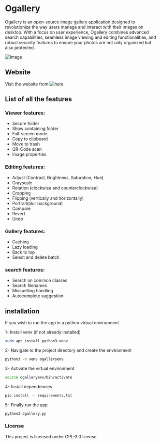 # Ogallery

Ogallery is an open-source image gallery application designed to revolutionize the way users manage and interact with their images on desktop. With a focus on user experience, Ogallery combines advanced search capabilities, seamless image viewing and editing functionalities, and robust security features to ensure your photos are not only organized but also protected. 

![image](https://github.com/user-attachments/assets/50b261f9-c025-4c53-80aa-e6197499c0ef)

## Website
Visit the website from ![here](https://ogalleryapp.github.io)

## List of all the features

### Viewer features:
 - Secure folder
 - Show containing folder
 - Full-screen mode
 - Copy to clipboard
 - Move to trash
 - QR-Code scan
 - Image properties
   
### Editing features:
 - Adjust (Contrast, Brightness, Saturation, Hue)
 - Grayscale 
 - Rotation (clockwise and counterclockwise)
 - Cropping
 - Flipping (vertically and horizontally)
 - Portrait(blur background)
 - Compare
 - Revert
 - Undo
 
### Gallery features:
 - Caching
 - Lazy loading
 - Back to top
 - Select and delete batch

### search features:
 - Search on common classes
 - Search filenames
 - Misspelling handling
 - Autocomplete suggestion 



## installation
If you wish to run the app in a python virtual environment

1- Install venv (if not already installed)

```bash
sudo apt install python3-venv
```
2- Navigate to the project directory and create the environment

```bash
python3 -m venv ogalleryenv
```
3- Activate the virtual environment

```bash
source ogalleryenv/bin/activate
```
4- Install dependencies

```bash
pip install -r requirements.txt
```
5- Finally run the app
```bash
python3 ogallery.py
```



### License

This project is licensed under GPL-3.0 license.